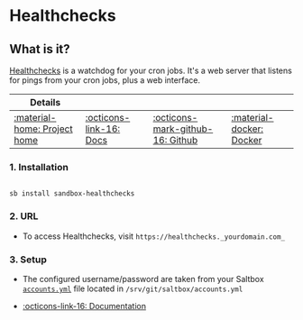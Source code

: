 # Healthchecks

## What is it?

[Healthchecks](https://healthchecks.io/) is a watchdog for your cron jobs. It's a web server that listens for pings from your cron jobs, plus a web interface.

| Details     |             |             |             |
|-------------|-------------|-------------|-------------|
| [:material-home: Project home ](https://healthchecks.io/) | [:octicons-link-16: Docs](https://healthchecks.io/docs/) | [:octicons-mark-github-16: Github](https://github.com/healthchecks/healthchecks) | [:material-docker: Docker ](https://hub.docker.com/r/linuxserver/healthchecks)|

### 1. Installation

``` shell

sb install sandbox-healthchecks

```

### 2. URL

- To access Healthchecks, visit `https://healthchecks._yourdomain.com_`

### 3. Setup

- The configured username/password are taken from your Saltbox [`accounts.yml`](#configuration) file located in `/srv/git/saltbox/accounts.yml`

- [:octicons-link-16: Documentation](https://healthchecks.io/docs/)
